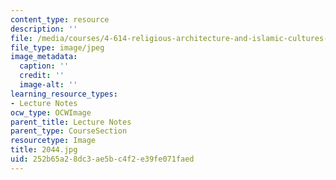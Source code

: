 ```yaml
---
content_type: resource
description: ''
file: /media/courses/4-614-religious-architecture-and-islamic-cultures-fall-2002/252b65a28dc3ae5bc4f2e39fe071faed_2044.jpg
file_type: image/jpeg
image_metadata:
  caption: ''
  credit: ''
  image-alt: ''
learning_resource_types:
- Lecture Notes
ocw_type: OCWImage
parent_title: Lecture Notes
parent_type: CourseSection
resourcetype: Image
title: 2044.jpg
uid: 252b65a2-8dc3-ae5b-c4f2-e39fe071faed
---
```

